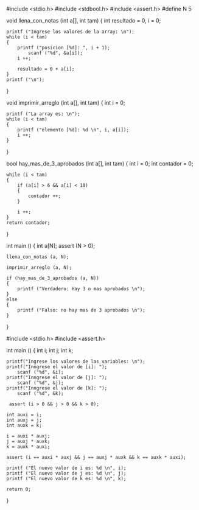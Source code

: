 #include <stdio.h>
#include <stdbool.h>
#include <assert.h>
#define N 5

void llena_con_notas (int a[], int tam)
{
    int resultado = 0, i = 0;

    printf ("Ingrese los valores de la array: \n");
    while (i < tam)
    {
        printf ("posicion [%d]: ", i + 1);
            scanf ("%d", &a[i]);
        i ++;

        resultado = 0 + a[i];
    }
    printf ("\n");
}

void imprimir_arreglo (int a[], int tam)
{
    int i = 0;

    printf ("La array es: \n");
    while (i < tam)
    {
        printf ("elemento [%d]: %d \n", i, a[i]);
        i ++;
    }

}

bool hay_mas_de_3_aprobados (int a[], int tam)
{
    int i = 0;
    int contador = 0;

    while (i < tam)
    {
        if (a[i] > 6 && a[i] < 10)
        {
            contador ++;
        }

        i ++;
    }
    return contador;
}

int main ()
{
    int a[N];
    assert (N > 0);

    llena_con_notas (a, N);

    imprimir_arreglo (a, N);

    if (hay_mas_de_3_aprobados (a, N))
    {
        printf ("Verdadero: Hay 3 o mas aprobados \n");
    }
    else 
    {
        printf ("Falso: no hay mas de 3 aprobados \n");
    }
}

#include <stdio.h>
#include <assert.h>

int main ()
{
    int i;
    int j;
    int k;

    printf("Ingrese los valores de las variables: \n");
    printf("Inngrese el valor de [i]: ");
        scanf ("%d", &i);
    printf("Inngrese el valor de [j]: ");
        scanf ("%d", &j);
    printf("Inngrese el valor de [k]: ");
        scanf ("%d", &k);

     assert (i > 0 && j > 0 && k > 0);

    int auxi = i;
    int auxj = j;
    int auxk = k;
    
    i = auxi * auxj;
    j = auxj * auxk;
    k = auxk * auxi;

    assert (i == auxi * auxj && j == auxj * auxk && k == auxk * auxi);

    printf ("El nuevo valor de i es: %d \n", i);
    printf ("El nuevo valor de j es: %d \n", j);
    printf ("El nuevo valor de k es: %d \n", k);

    return 0;

}
